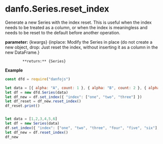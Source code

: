 # danfo.Series.reset\_index



Generate a new Series with the index reset. This is useful when the index needs to be treated as a column, or when the index is meaningless and needs to be reset to the default before another operation.



**parameter:** {kwargs} {inplace: Modify the Series in place \(do not create a new object, drop: Just reset the index, without inserting it as a column in the new DataFrame.}

            **return:** {Series}

**Example**

```javascript
const dfd = require("danfojs")

let data = [{ alpha: "A", count: 1 }, { alpha: "B", count: 2 }, { alpha: "C", count: 3 }]
let df = new dfd.Series(data)
let df_new = df.set_index({ "index": ["one", "two", "three"] })
let df_reset = df_new.reset_index()
df_reset.print()


let data = [1,2,3,4,5,6]
let df = new Series(data)
df.set_index({ "index": ["one", "two", "three", "four", "five", "six"], "inplace": true })
let df_new = df.reset_index()
df_new 
```

